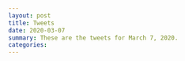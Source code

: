 ```yaml
---
layout: post
title: Tweets
date: 2020-03-07
summary: These are the tweets for March 7, 2020.
categories:
---
```



